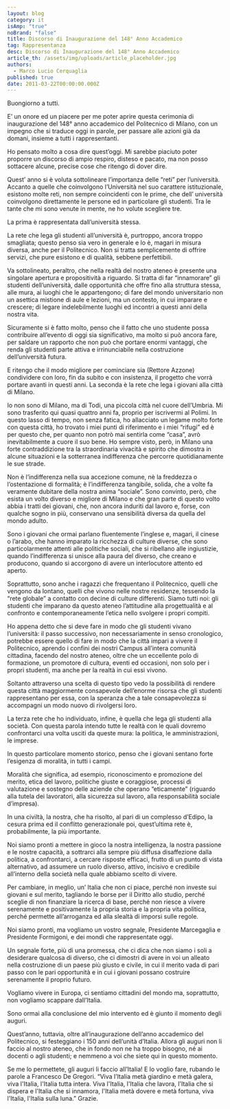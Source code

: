 ```yaml
---
layout: blog
category: it
isAmp: "true"
noBrand: "false"
title: Discorso di Inaugurazione del 148° Anno Accademico
tag: Rappresentanza
desc: Discorso di Inaugurazione del 148° Anno Accademico
article_th: /assets/img/uploads/article_placeholder.jpg
authors:
  - Marco Lucio Cerquaglia
published: true
date: 2011-03-22T00:00:00.000Z
---
```


Buongiorno a tutti.

E’ un onore ed un piacere per me poter aprire questa cerimonia di inaugurazione del 148° anno accademico del Politecnico di Milano, con un impegno che si traduce oggi in parole, per passare alle azioni già da domani, insieme a tutti i rappresentanti.

Ho pensato molto a cosa dire quest’oggi. Mi sarebbe piaciuto poter proporre un discorso di ampio respiro, disteso e pacato, ma non posso sottacere alcune, precise cose che ritengo di dover dire.

Quest’ anno si è voluta sottolineare l’importanza delle “reti” per l’università. Accanto a quelle che coinvolgono l’Università nel suo carattere istituzionale, esistono molte reti, non sempre coincidenti con le prime, che dell’ università coinvolgono direttamente le persone ed in particolare gli studenti. Tra le tante che mi sono venute in mente, ne ho volute scegliere tre.

La prima è rappresentata dall’università stessa.

La rete che lega gli studenti all’università è, purtroppo, ancora troppo smagliata; questo penso sia vero in generale e lo è, magari in misura diversa, anche per il Politecnico. Non si tratta semplicemente di offrire servizi, che pure esistono e di qualità, sebbene perfettibili.

Va sottolineato, peraltro, che nella realtà del nostro ateneo è presente una singolare apertura e propositività a riguardo. Si tratta di far “innamorare” gli studenti dell’università, dalle opportunità che offre fino alla struttura stessa, alle mura, ai luoghi che le appartengono; di fare del mondo universitario non un asettica mistione di aule e lezioni, ma un contesto, in cui imparare e crescere; di legare indelebilmente luoghi ed incontri a questi anni della nostra vita.

Sicuramente si è fatto molto, penso che il fatto che uno studente possa contribuire all’evento di oggi sia significativo, ma molto si può ancora fare, per saldare un rapporto che non può che portare enormi vantaggi, che renda gli studenti parte attiva e irrinunciabile nella costruzione dell’università futura.

E ritengo che il modo migliore per cominciare sia (Rettore Azzone) condividere con loro, fin da subito e con insistenza, il progetto che vorrà portare avanti in questi anni. La seconda è la rete che lega i giovani alla città di Milano.

Io non sono di Milano, ma di Todi, una piccola città nel cuore dell’Umbria. Mi sono trasferito qui quasi quattro anni fa, proprio per iscrivermi al Polimi. In questo lasso di tempo, non senza fatica, ho allacciato un legame molto forte con questa città, ho trovato i miei punti di riferimento e i miei “rifugi” ed è per questo che, per quanto non potrò mai sentirla come “casa”, avrò inevitabilmente a cuore il suo bene. Ho sempre visto, però, in Milano una forte contraddizione tra la straordinaria vivacità e spirito che dimostra in alcune situazioni e la sotterranea indifferenza che percorre quotidianamente le sue strade.

Non è l’indifferenza nella sua accezione comune, nè la freddezza o l’ostentazione di formalità; è l’indifferenza tangibile, solida, che a volte fa veramente dubitare della nostra anima “sociale”. Sono convinto, però, che esista un volto diverso e migliore di Milano e che gran parte di questo volto abbia i tratti dei giovani, che, non ancora induriti dal lavoro e, forse, con qualche sogno in più, conservano una sensibilità diversa da quella del mondo adulto.

Sono i giovani che ormai parlano fluentemente l’inglese e, magari, il cinese o l’arabo, che hanno imparato la ricchezza di culture diverse, che sono particolarmente attenti alle politiche sociali, che si ribellano alle ingiustizie, quando l’indifferenza si unisce alla paura del diverso, che creano e producono, quando si accorgono di avere un interlocutore attento ed aperto.

Soprattutto, sono anche i ragazzi che frequentano il Politecnico, quelli che vengono da lontano, quelli che vivono nelle nostre residenze, tessendo la “rete globale” a contatto con decine di culture differenti. Siamo tutti noi: gli studenti che imparano da questo ateneo l’attitudine alla progettualità e al confronto e contemporaneamente l’etica nello svolgere i propri compiti.

Ho appena detto che si deve fare in modo che gli studenti vivano l’università: il passo successivo, non necessariamente in senso cronologico, potrebbe essere quello di fare in modo che la città impari a vivere il Politecnico, aprendo i confini dei nostri Campus all’intera comunità cittadina, facendo del nostro ateneo, oltre che un eccellente polo di formazione, un promotore di cultura, eventi ed occasioni, non solo per i propri studenti, ma anche per la realtà in cui essi vivono.

Soltanto attraverso una scelta di questo tipo vedo la possibilità di rendere questa città maggiormente consapevole dell’enorme risorsa che gli studenti rappresentano per essa, con la speranza che a tale consapevolezza si accompagni un modo nuovo di rivolgersi loro.

La terza rete che ho individuato, infine, è quella che lega gli studenti alla società. Con questa parola intendo tutte le realtà con le quali dovremo confrontarci una volta usciti da queste mura: la politica, le amministrazioni, le imprese.

In questo particolare momento storico, penso che i giovani sentano forte l’esigenza di moralità, in tutti i campi.

Moralità che significa, ad esempio, riconoscimento e promozione del merito, etica del lavoro, politiche giuste e coraggiose, processi di valutazione e sostegno delle aziende che operano “eticamente” (riguardo alla tutela dei lavoratori, alla sicurezza sul lavoro, alla responsabilità sociale d’impresa).

In una civiltà, la nostra, che ha risolto, al pari di un complesso d’Edipo, la cesura prima ed il conflitto generazionale poi, quest’ultima rete è, probabilmente, la più importante.

Noi siamo pronti a mettere in gioco la nostra intelligenza, la nostra passione e le nostre capacità, a sottrarci alla sempre più diffusa disaffezione dalla politica, a confrontarci, a cercare risposte efficaci, frutto di un punto di vista alternativo, ad assumere un ruolo diverso, attivo, incisivo e credibile all’interno della società nella quale abbiamo scelto di vivere.

Per cambiare, in meglio, un’ Italia che non ci piace, perché non investe sui giovani e sul merito, tagliando le borse per il Diritto allo studio, perché sceglie di non finanziare la ricerca di base, perché non riesce a vivere serenamente e positivamente la propria storia e la propria vita politica, perché permette all’arroganza ed alla slealtà di imporsi sulle regole.

Noi siamo pronti, ma vogliamo un vostro segnale, Presidente Marcegaglia e Presidente Formigoni, e dei mondi che rappresentate oggi.

Un segnale forte, più di una promessa, che ci dica che non siamo i soli a desiderare qualcosa di diverso, che ci dimostri di avere in voi un alleato nella costruzione di un paese più giusto e civile, in cui il merito vada di pari passo con le pari opportunità e in cui i giovani possano costruire serenamente il proprio futuro.

Vogliamo vivere in Europa, ci sentiamo cittadini del mondo ma, soprattutto, non vogliamo scappare dall’Italia.

Sono ormai alla conclusione del mio intervento ed è giunto il momento degli auguri.

Quest’anno, tuttavia, oltre all’inaugurazione dell’anno accademico del Politecnico, si festeggiano i 150 anni dell’unità d’Italia. Allora gli auguri non li faccio al nostro ateneo, che in fondo non ne ha troppo bisogno, né ai docenti o agli studenti; e nemmeno a voi che siete qui in questo momento.

Se me lo permettete, gli auguri li faccio all’Italia! E lo voglio fare, rubando le parole a Francesco De Gregori. “Viva l’Italia metà giardino e metà galera, viva l'Italia, l'Italia tutta intera. Viva l'Italia, l'Italia che lavora, l'Italia che si dispera e l'Italia che si innamora, l'Italia metà dovere e metà fortuna, viva l'Italia, l'Italia sulla luna.” Grazie.
